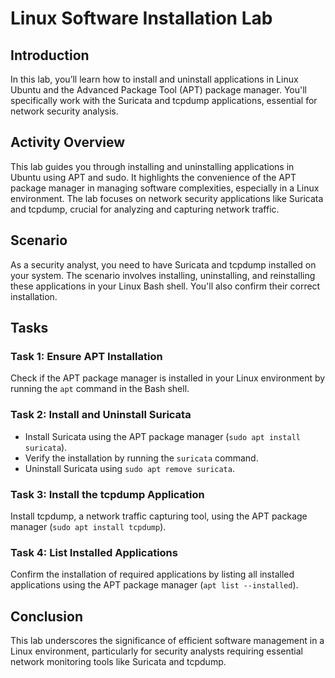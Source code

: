 # Linux Software Installation Lab

## Introduction
In this lab, you’ll learn how to install and uninstall applications in Linux Ubuntu and the Advanced Package Tool (APT) package manager. You'll specifically work with the Suricata and tcpdump applications, essential for network security analysis.

## Activity Overview
This lab guides you through installing and uninstalling applications in Ubuntu using APT and sudo. It highlights the convenience of the APT package manager in managing software complexities, especially in a Linux environment. The lab focuses on network security applications like Suricata and tcpdump, crucial for analyzing and capturing network traffic.

## Scenario
As a security analyst, you need to have Suricata and tcpdump installed on your system. The scenario involves installing, uninstalling, and reinstalling these applications in your Linux Bash shell. You'll also confirm their correct installation.

## Tasks
### Task 1: Ensure APT Installation
Check if the APT package manager is installed in your Linux environment by running the `apt` command in the Bash shell.

### Task 2: Install and Uninstall Suricata
- Install Suricata using the APT package manager (`sudo apt install suricata`).
- Verify the installation by running the `suricata` command.
- Uninstall Suricata using `sudo apt remove suricata`.

### Task 3: Install the tcpdump Application
Install tcpdump, a network traffic capturing tool, using the APT package manager (`sudo apt install tcpdump`).

### Task 4: List Installed Applications
Confirm the installation of required applications by listing all installed applications using the APT package manager (`apt list --installed`).

## Conclusion
This lab underscores the significance of efficient software management in a Linux environment, particularly for security analysts requiring essential network monitoring tools like Suricata and tcpdump.

